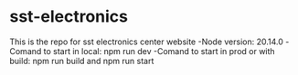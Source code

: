 # sst-electronics

This is the repo for sst electronics center website
-Node version: 20.14.0
-Comand to start in local: npm run dev
-Comand to start in prod or with build: npm run build and npm run start
